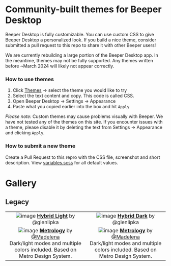# Community-built themes for Beeper Desktop
Beeper Desktop is fully customizable. You can use custom CSS to give Beeper Desktop a personalized look. If you build a nice theme, consider submitted a pull request to this repo to share it with other Beeper users!

We are currently rebuilding a large portion of the Beeper Desktop app. In the meantime, themes may not be fully supported. 
Any themes written before ~March 2024 will likely not appear correctly.


### How to use themes
1. Click [Themes](https://github.com/beeper/themes/tree/main/themes) -> select the theme you would like to try 
2. Select the text content and copy. This code is called CSS.
3. Open Beeper Desktop -> Settings -> Appearance 
4. Paste what you copied earlier into the box and hit `Apply`

*Please note:* Custom themes may cause problems visually with Beeper. We have not tested any of the themes on this site. If you encounter issues with a theme, please disable it by deleting the text from Settings -> Appearance and clicking `Apply`.

### How to submit a new theme

Create a Pull Request to this repro with the CSS file, screenshot and short description.
View [variables.scss](https://github.com/beeper/themes/tree/main/variables.scss) for all default values.


# Gallery



## Legacy

| | |
|:---:|:---:|
| ![image](https://user-images.githubusercontent.com/1048265/192404286-6120c693-586f-4374-8ff0-a7a4ec267202.png) [**Hybrid Light**](https://github.com/beeper/themes/blob/main/themes/glenlipka-hybrid-light.css) by @glenlipka | ![image](https://user-images.githubusercontent.com/1048265/192404393-a95a0299-19da-4afe-8de4-da4fe8c44ca9.png) [**Hybrid Dark**](https://github.com/beeper/themes/blob/main/themes/glenlipka-hybrid-dark.css) by @glenlipka |
| ![image](https://user-images.githubusercontent.com/4341881/184789029-0a8f03bc-1691-4998-875a-90f79d6bab82.png) [**Metrology**](https://github.com/Madelena/metrology-for-beeper) by [@Madelena](https://github.com/Madelena) <br/> Dark/light modes and multiple colors included. Based on Metro Design System. | ![image](https://user-images.githubusercontent.com/4341881/184405906-45f67b70-dd0b-4457-8d55-8633cf497abc.png) [**Metrology**](https://github.com/Madelena/metrology-for-beeper) by [@Madelena](https://github.com/Madelena) <br/> Dark/light modes and multiple colors included. Based on Metro Design System. | 
